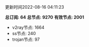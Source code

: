更新时间2022-08-16 04:11:23

**总订阅: 64**
**总节点: 9270**
**有效节点: 2001**
- v2ray节点: 1664
- ss节点: 240
- trojan节点: 97
